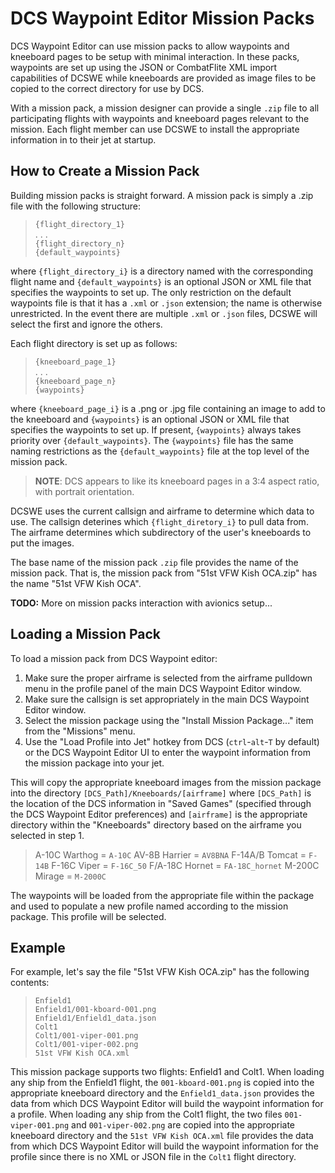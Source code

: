 # DCS Waypoint Editor Mission Packs

DCS Waypoint Editor can use mission packs to allow waypoints and kneeboard pages to
be setup with minimal interaction. In these packs, waypoints are set up using the
JSON or CombatFlite XML import capabilities of DCSWE while kneeboards are provided
as image files to be copied to the correct directory for use by DCS.

With a mission pack, a mission designer can provide a single `.zip` file to all
participating flights with waypoints and kneeboard pages relevant to the mission.
Each flight member can use DCSWE to install the appropriate information in to their
jet at startup.

## How to Create a Mission Pack

Building mission packs is straight forward. A mission pack is simply a .zip file with
the following structure:

> `{flight_directory_1}`<br>
> . . .<br>
> `{flight_directory_n}`<br>
> `{default_waypoints}`

where `{flight_directory_i}` is a directory named with the corresponding flight name
and `{default_waypoints}` is an optional JSON or XML file that specifies the waypoints
to set up. The only restriction on the default waypoints file is that it has a `.xml`
or `.json` extension; the name is otherwise unrestricted. In the event there are
multiple `.xml` or `.json` files, DCSWE will select the first and ignore the others.

Each flight directory is set up as follows:

> `{kneeboard_page_1}`<br>
> . . .<br>
> `{kneeboard_page_n}`<br>
> `{waypoints}`<br>

where `{kneeboard_page_i}` is a .png or .jpg file containing an image to add to the
kneeboard and `{waypoints}` is an optional JSON or XML file that specifies the waypoints
to set up. If present, `{waypoints}` always takes priority over `{default_waypoints}`.
The `{waypoints}` file has the same naming restrictions as the `{default_waypoints}`
file at the top level of the mission pack.

> **NOTE**: DCS appears to like its kneeboard pages in a 3:4 aspect ratio, with portrait
> orientation.

DCSWE uses the current callsign and airframe to determine which data to use. The callsign
deterines which `{flight_diretory_i}` to pull data from. The airframe determines which
subdirectory of the user's kneeboards to put the images.

The base name of the mission pack `.zip` file provides the name of the mission pack.
That is, the mission pack from "51st VFW Kish OCA.zip" has the name
"51st VFW Kish OCA".

**TODO:** More on mission packs interaction with avionics setup...

## Loading a Mission Pack

To load a mission pack from DCS Waypoint editor:

1. Make sure the proper airframe is selected from the airframe pulldown menu in the
   profile panel of the main DCS Waypoint Editor window.
2. Make sure the callsign is set appropriately in the main DCS Waypoint Editor window.
3. Select the mission package using the "Install Mission Package..." item from the
   "Missions" menu.
4. Use the "Load Profile into Jet" hotkey from DCS (`ctrl`-`alt`-`T` by default) or the
   DCS Waypoint Editor UI to enter the waypoint information from the mission package
   into your jet.

This will copy the appropriate kneeboard images from the mission package into the
directory `[DCS_Path]/Kneeboards/[airframe]` where `[DCS_Path]` is the location of
the DCS information in "Saved Games" (specified through the DCS Waypoint Editor
preferences) and `[airframe]` is the appropriate directory within the "Kneeboards"
directory based on the airframe you selected in step 1.

> A-10C Warthog = `A-10C`
> AV-8B Harrier = `AV8BNA`
> F-14A/B Tomcat = `F-14B`
> F-16C Viper = `F-16C_50`
> F/A-18C Hornet = `FA-18C_hornet`
> M-200C Mirage = `M-2000C`

The waypoints will be loaded from the appropriate file within the package and used to
populate a new profile named according to the mission package. This profile will be
selected.

## Example

For example, let's say the file "51st VFW Kish OCA.zip" has the following contents:

> `Enfield1`<br>
> `Enfield1/001-kboard-001.png`<br>
> `Enfield1/Enfield1_data.json`<br>
> `Colt1`<br>
> `Colt1/001-viper-001.png`<br>
> `Colt1/001-viper-002.png`<br>
> `51st VFW Kish OCA.xml`<br>

This mission package supports two flights: Enfield1 and Colt1. When loading any ship
from the Enfield1 flight, the `001-kboard-001.png` is copied into the appropriate
kneeboard directory and the `Enfield1_data.json` provides the data from which DCS
Waypoint Editor will build the waypoint information for a profile. When loading any ship
from the Colt1 flight, the two files `001-viper-001.png` and `001-viper-002.png` are
copied into the appropriate kneeboard directory and the `51st VFW Kish OCA.xml` file
provides the data from which DCS Waypoint Editor will build the waypoint information
for the profile since there is no XML or JSON file in the `Colt1` flight directory.